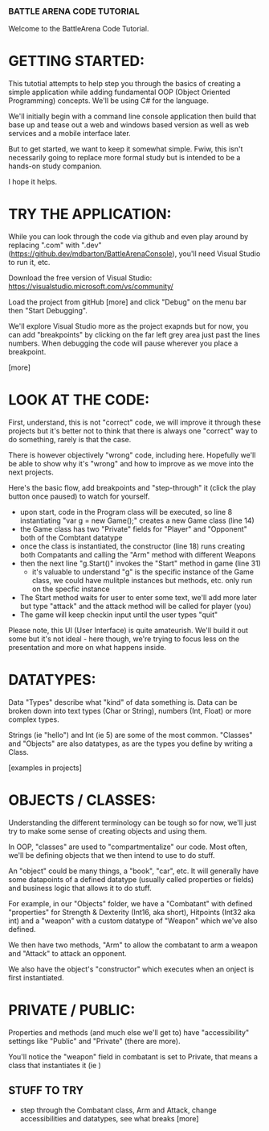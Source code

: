 ﻿
### BATTLE ARENA CODE TUTORIAL ###

Welcome to the BattleArena Code Tutorial.


# GETTING STARTED:

This tutotial attempts to help step you through the basics of creating a simple application while adding fundamental OOP (Object Oriented Programming) concepts. We'll be using C# for the language.

We'll initially begin with a command line console application then build that base up and tease out a web and windows based version as well as web services and a mobile interface later.

But to get started, we want to keep it somewhat simple. Fwiw, this isn't necessarily going to replace more formal study but is intended to be a hands-on study companion.

I hope it helps.



# TRY THE APPLICATION:

While you can look through the code via github and even play around by replacing ".com" with ".dev" (https://github.dev/mdbarton/BattleArenaConsole), you'll need Visual Studio to run it, etc.

Download the free version of Visual Studio:
https://visualstudio.microsoft.com/vs/community/

Load the project from gitHub [more] and click "Debug" on the menu bar then "Start Debugging".

We'll explore Visual Studio more as the project exapnds but for now, you can add "breakpoints" by clicking on the far left grey area just past the lines numbers. When debugging the code will pause wherever you place a breakpoint.

[more]


# LOOK AT THE CODE:

First, understand, this is not "correct" code, we will improve it through these projects but it's better not to think that there is always one "correct" way to do something, rarely is that the case.

There is however objectively "wrong" code, including here. Hopefully we'll be able to show why it's "wrong" and how to improve as we move into the next projects.

Here's the basic flow, add breakpoints and "step-through" it (click the play button once paused) to watch for yourself.
 - upon start, code in the Program class will be executed, so line 8 instantiating "var g = new Game();" creates a new Game class (line 14)
 - the Game class has two "Private" fields for "Player" and "Opponent" both of the Combtant datatype
 - once the class is instantiated, the constructor (line 18) runs creating both Compatants and calling the "Arm" method with different Weapons
 - then the next line "g.Start()" invokes the "Start" method in game (line 31)
   * it's valuable to understand "g" is the specific instance of the Game class, we could have mulitple instances but methods, etc. only run on the specfic instance
 - The Start method waits for user to enter some text, we'll add more later but type "attack" and the attack method will be called for player (you)
 - The game will keep checkin input until the user types "quit"

Please note, this UI (User Interface) is quite amateurish. We'll build it out some but it's not ideal - here though, we're trying to focus less on the presentation and more on what happens inside.


# DATATYPES:

Data "Types" describe what "kind" of data something is. Data can be broken down into text types (Char or String), numbers (Int, Float) or more complex types.

Strings (ie "hello") and Int (ie 5) are some of the most common. "Classes" and "Objects" are also datatypes, as are the types you define by writing a Class.

[examples in projects]


# OBJECTS / CLASSES:

Understanding the different terminology can be tough so for now, we'll just try to make some sense of creating objects and using them.

In OOP, "classes" are used to "compartmentalize" our code. Most often, we'll be defining objects that we then intend to use to do stuff.

An "object" could be many things, a "book", "car", etc. It will generally have some datapoints of a defined datatype (usually called properties or fields) and business logic that allows it to do stuff.

For example, in our "Objects" folder, we have a "Combatant" with defined "properties" for Strength & Dexterity (Int16, aka short), Hitpoints (Int32 aka int) and a "weapon" with a custom datatype of "Weapon" which we've also defined.

We then have two methods, "Arm" to allow the combatant to arm a weapon and "Attack" to attack an opponent.

We also have the object's "constructor" which executes when an onject is first instantiated.



# PRIVATE / PUBLIC:

Properties and methods (and much else we'll get to) have "accessibility" settings like "Public" and "Private" (there are more).

You'll notice the "weapon" field in combatant is set to Private, that means a class that instantiates it (ie )


## STUFF TO TRY ##
- step through the Combatant class, Arm and Attack, change accessibilities and datatypes, see what breaks
[more]